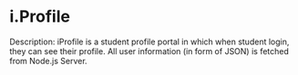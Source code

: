 # i.Profile
Description:  iProfile is a student profile portal in which when student login, they can see their profile. All user information (in form of JSON) is fetched from Node.js Server. 
